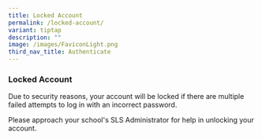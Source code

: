 ```yaml
---
title: Locked Account
permalink: /locked-account/
variant: tiptap
description: ""
image: /images/FaviconLight.png
third_nav_title: Authenticate
---
```

<h3>Locked Account</h3>
<p>Due to security reasons, your account will be locked if there are multiple
failed attempts to log in with an incorrect password.</p>
<p>Please approach your school's SLS Administrator for help in unlocking
your account.</p>